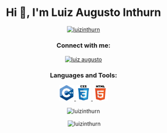 <h1 align="center">Hi 👋, I'm Luiz Augusto Inthurn</h1>

<p align="center"> <a href="https://github.com/ryo-ma/github-profile-trophy"><img src="https://github-profile-trophy.vercel.app/?username=luizinthurn&theme=radical" alt="luizinthurn" /></a> </p>

<h3 align="center">Connect with me:</h3>
<p align="center">
<a href="https://linkedin.com/in/luiz augusto" target="blank"><img align="center" src="https://raw.githubusercontent.com/rahuldkjain/github-profile-readme-generator/master/src/images/icons/Social/linked-in-alt.svg" alt="luiz augusto" height="30" width="40" /></a>
</p>

<h3 align="center">Languages and Tools:</h3>
<p align="center""> <a href="https://www.w3schools.com/cpp/" target="_blank" rel="noreferrer"> <img src="https://raw.githubusercontent.com/devicons/devicon/master/icons/cplusplus/cplusplus-original.svg" alt="cplusplus" width="40" height="40"/> </a> <a href="https://www.w3schools.com/css/" target="_blank" rel="noreferrer"> <img src="https://raw.githubusercontent.com/devicons/devicon/master/icons/css3/css3-original-wordmark.svg" alt="css3" width="40" height="40"/> </a> <a href="https://www.w3.org/html/" target="_blank" rel="noreferrer"> <img src="https://raw.githubusercontent.com/devicons/devicon/master/icons/html5/html5-original-wordmark.svg" alt="html5" width="40" height="40"/> </a> </p>

<p align="center"><img align="center" src="https://github-readme-stats.vercel.app/api/top-langs?username=luizinthurn&show_icons=true&locale=en&layout=compact&theme=radical" alt="luizinthurn" /></p>

<p align="center">&nbsp;<img align="center" src="https://github-readme-stats.vercel.app/api?username=luizinthurn&show_icons=true&locale=en&theme=radical" alt="luizinthurn" /></p>
